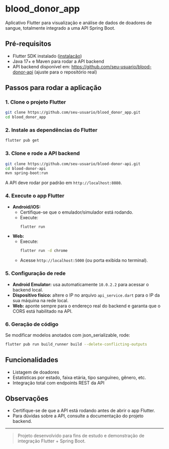 # blood_donor_app

Aplicativo Flutter para visualização e análise de dados de doadores de sangue, totalmente integrado a uma API Spring Boot.

## Pré-requisitos
- Flutter SDK instalado ([instalação](https://docs.flutter.dev/get-started/install))
- Java 17+ e Maven para rodar a API backend
- API backend disponível em: https://github.com/seu-usuario/blood-donor-api (ajuste para o repositório real)

## Passos para rodar a aplicação

### 1. Clone o projeto Flutter
```sh
git clone https://github.com/seu-usuario/blood_donor_app.git
cd blood_donor_app
```

### 2. Instale as dependências do Flutter
```sh
flutter pub get
```

### 3. Clone e rode a API backend
```sh
git clone https://github.com/seu-usuario/blood-donor-api.git
cd blood-donor-api
mvn spring-boot:run
```
A API deve rodar por padrão em `http://localhost:8080`.

### 4. Execute o app Flutter
- **Android/iOS:**
  - Certifique-se que o emulador/simulador está rodando.
  - Execute:
    ```sh
    flutter run
    ```
- **Web:**
  - Execute:
    ```sh
    flutter run -d chrome
    ```
  - Acesse `http://localhost:5000` (ou porta exibida no terminal).

### 5. Configuração de rede
- **Android Emulator:** usa automaticamente `10.0.2.2` para acessar o backend local.
- **Dispositivo físico:** altere o IP no arquivo `api_service.dart` para o IP da sua máquina na rede local.
- **Web:** aponte sempre para o endereço real do backend e garanta que o CORS está habilitado na API.

### 6. Geração de código
Se modificar modelos anotados com json_serializable, rode:
```sh
flutter pub run build_runner build --delete-conflicting-outputs
```

## Funcionalidades
- Listagem de doadores
- Estatísticas por estado, faixa etária, tipo sanguíneo, gênero, etc.
- Integração total com endpoints REST da API

## Observações
- Certifique-se de que a API está rodando antes de abrir o app Flutter.
- Para dúvidas sobre a API, consulte a documentação do projeto backend.

---

> Projeto desenvolvido para fins de estudo e demonstração de integração Flutter + Spring Boot.